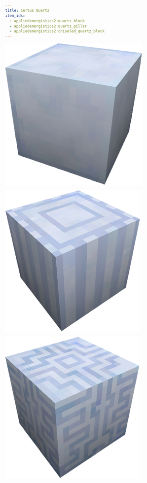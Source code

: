 ```yaml
---
title: Certus Quartz
item_ids:
  - appliedenergistics2:quartz_block
  - appliedenergistics2:quartz_pillar
  - appliedenergistics2:chiseled_quartz_block
---
```


![A picture of Certus Quartz Block](../../../public/assets/large/certus_quartz_block.png)

<RecipeFor id="appliedenergistics2:quartz_block"/>

![A picture of certus quartz pillar](../../../public/assets/large/certus_quartz_pillar.png)

<RecipeFor id="appliedenergistics2:quartz_pillar"/>

![A picture of chisled certus quartz.](../../../public/assets/large/chisled_certus_quartz.png)

<RecipeFor id="appliedenergistics2:chiseled_quartz_block"/>
